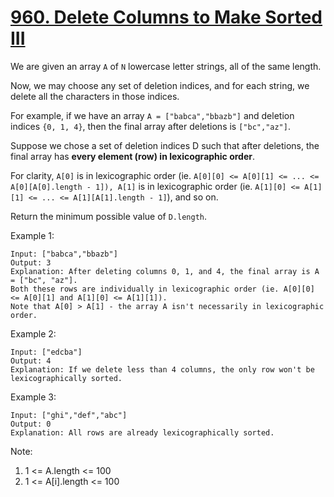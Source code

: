 # [960. Delete Columns to Make Sorted III](https://leetcode.com/problems/delete-columns-to-make-sorted-iii/)

We are given an array `A` of `N` lowercase letter strings, all of the same length.

Now, we may choose any set of deletion indices, and for each string, we delete all the characters in those indices.

For example, if we have an array `A = ["babca","bbazb"]` and deletion indices `{0, 1, 4}`, then the final array after deletions is `["bc","az"]`.

Suppose we chose a set of deletion indices D such that after deletions, the final array has **every element (row) in lexicographic order**.

For clarity, `A[0]` is in lexicographic order (ie. `A[0][0] <= A[0][1] <= ... <= A[0][A[0].length - 1]), A[1]` is in lexicographic order (ie. `A[1][0] <= A[1][1] <= ... <= A[1][A[1].length - 1]`), and so on.

Return the minimum possible value of `D.length`.

Example 1:

```text
Input: ["babca","bbazb"]
Output: 3
Explanation: After deleting columns 0, 1, and 4, the final array is A = ["bc", "az"].
Both these rows are individually in lexicographic order (ie. A[0][0] <= A[0][1] and A[1][0] <= A[1][1]).
Note that A[0] > A[1] - the array A isn't necessarily in lexicographic order.
```

Example 2:

```text
Input: ["edcba"]
Output: 4
Explanation: If we delete less than 4 columns, the only row won't be lexicographically sorted.
```

Example 3:

```text
Input: ["ghi","def","abc"]
Output: 0
Explanation: All rows are already lexicographically sorted.
```

Note:

1. 1 <= A.length <= 100
1. 1 <= A[i].length <= 100